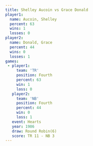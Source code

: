 ```yaml
---
title: Shelley Aucoin vs Grace Donald
player1:               
  name: Aucoin, Shelley
  percent: 63          
  wins: 1              
  losses: 0            
player2:               
  name: Donald, Grace  
  percent: 44          
  wins: 0              
  losses: 1            
games:
 - player1:          
     team: 'TR'      
     position: Fourth
     percent: 63     
     win: 1          
     loss: 0         
   player2:          
     team: 'NB'      
     position: Fourth
     percent: 44     
     win: 0          
     loss: 1         
   event: Hearts       
   year: 1986          
   draw: Round Robin(6)
   score: TR 11 - NB 3 
---
```

